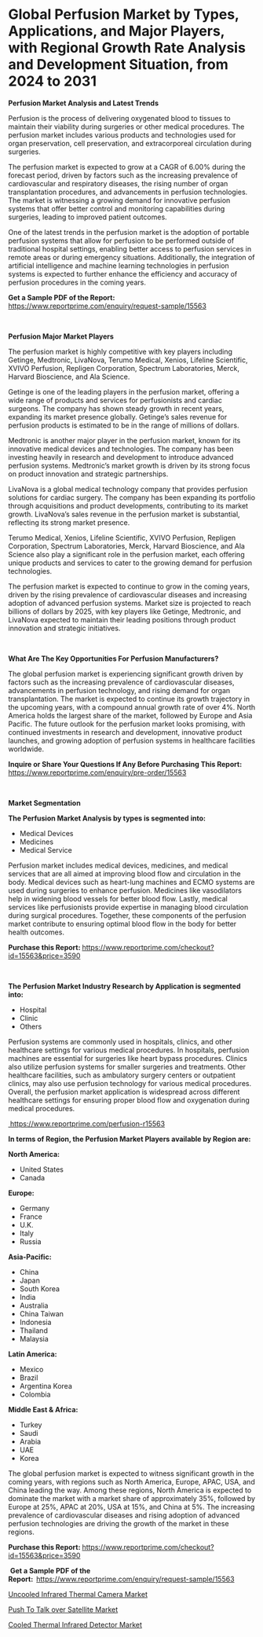 <p><h1>Global Perfusion Market by Types, Applications, and Major Players, with Regional Growth Rate Analysis and Development Situation, from 2024 to 2031</h1></p><p><strong>Perfusion Market Analysis and Latest Trends</strong></p>
<p><p>Perfusion is the process of delivering oxygenated blood to tissues to maintain their viability during surgeries or other medical procedures. The perfusion market includes various products and technologies used for organ preservation, cell preservation, and extracorporeal circulation during surgeries.</p><p>The perfusion market is expected to grow at a CAGR of 6.00% during the forecast period, driven by factors such as the increasing prevalence of cardiovascular and respiratory diseases, the rising number of organ transplantation procedures, and advancements in perfusion technologies. The market is witnessing a growing demand for innovative perfusion systems that offer better control and monitoring capabilities during surgeries, leading to improved patient outcomes.</p><p>One of the latest trends in the perfusion market is the adoption of portable perfusion systems that allow for perfusion to be performed outside of traditional hospital settings, enabling better access to perfusion services in remote areas or during emergency situations. Additionally, the integration of artificial intelligence and machine learning technologies in perfusion systems is expected to further enhance the efficiency and accuracy of perfusion procedures in the coming years.</p></p>
<p><strong>Get a Sample PDF of the Report:&nbsp;</strong> <a href="https://www.reportprime.com/enquiry/request-sample/15563">https://www.reportprime.com/enquiry/request-sample/15563</a></p>
<p>&nbsp;</p>
<p><strong>Perfusion Major Market Players</strong></p>
<p><p>The perfusion market is highly competitive with key players including Getinge, Medtronic, LivaNova, Terumo Medical, Xenios, Lifeline Scientific, XVIVO Perfusion, Repligen Corporation, Spectrum Laboratories, Merck, Harvard Bioscience, and Ala Science. </p><p>Getinge is one of the leading players in the perfusion market, offering a wide range of products and services for perfusionists and cardiac surgeons. The company has shown steady growth in recent years, expanding its market presence globally. Getinge’s sales revenue for perfusion products is estimated to be in the range of millions of dollars.</p><p>Medtronic is another major player in the perfusion market, known for its innovative medical devices and technologies. The company has been investing heavily in research and development to introduce advanced perfusion systems. Medtronic’s market growth is driven by its strong focus on product innovation and strategic partnerships.</p><p>LivaNova is a global medical technology company that provides perfusion solutions for cardiac surgery. The company has been expanding its portfolio through acquisitions and product developments, contributing to its market growth. LivaNova’s sales revenue in the perfusion market is substantial, reflecting its strong market presence.</p><p>Terumo Medical, Xenios, Lifeline Scientific, XVIVO Perfusion, Repligen Corporation, Spectrum Laboratories, Merck, Harvard Bioscience, and Ala Science also play a significant role in the perfusion market, each offering unique products and services to cater to the growing demand for perfusion technologies.</p><p>The perfusion market is expected to continue to grow in the coming years, driven by the rising prevalence of cardiovascular diseases and increasing adoption of advanced perfusion systems. Market size is projected to reach billions of dollars by 2025, with key players like Getinge, Medtronic, and LivaNova expected to maintain their leading positions through product innovation and strategic initiatives.</p></p>
<p>&nbsp;</p>
<p><strong>What Are The Key Opportunities For Perfusion Manufacturers?</strong></p>
<p><p>The global perfusion market is experiencing significant growth driven by factors such as the increasing prevalence of cardiovascular diseases, advancements in perfusion technology, and rising demand for organ transplantation. The market is expected to continue its growth trajectory in the upcoming years, with a compound annual growth rate of over 4%. North America holds the largest share of the market, followed by Europe and Asia Pacific. The future outlook for the perfusion market looks promising, with continued investments in research and development, innovative product launches, and growing adoption of perfusion systems in healthcare facilities worldwide.</p></p>
<p><strong>Inquire or Share Your Questions If Any Before Purchasing This Report:</strong> <a href="https://www.reportprime.com/enquiry/pre-order/15563">https://www.reportprime.com/enquiry/pre-order/15563</a></p>
<p>&nbsp;</p>
<p><strong>Market Segmentation</strong></p>
<p><strong>The Perfusion Market Analysis by types is segmented into:</strong></p>
<p><ul><li>Medical Devices</li><li>Medicines</li><li>Medical Service</li></ul></p>
<p><p>Perfusion market includes medical devices, medicines, and medical services that are all aimed at improving blood flow and circulation in the body. Medical devices such as heart-lung machines and ECMO systems are used during surgeries to enhance perfusion. Medicines like vasodilators help in widening blood vessels for better blood flow. Lastly, medical services like perfusionists provide expertise in managing blood circulation during surgical procedures. Together, these components of the perfusion market contribute to ensuring optimal blood flow in the body for better health outcomes.</p></p>
<p><strong>Purchase this Report:&nbsp;</strong><a href="https://www.reportprime.com/checkout?id=15563&price=3590">https://www.reportprime.com/checkout?id=15563&price=3590</a></p>
<p>&nbsp;</p>
<p><strong>The Perfusion Market Industry Research by Application is segmented into:</strong></p>
<p><ul><li>Hospital</li><li>Clinic</li><li>Others</li></ul></p>
<p><p>Perfusion systems are commonly used in hospitals, clinics, and other healthcare settings for various medical procedures. In hospitals, perfusion machines are essential for surgeries like heart bypass procedures. Clinics also utilize perfusion systems for smaller surgeries and treatments. Other healthcare facilities, such as ambulatory surgery centers or outpatient clinics, may also use perfusion technology for various medical procedures. Overall, the perfusion market application is widespread across different healthcare settings for ensuring proper blood flow and oxygenation during medical procedures.</p></p>
<p><a href="https://www.reportprime.com/perfusion-r15563">&nbsp;https://www.reportprime.com/perfusion-r15563</a></p>
<p><strong>In terms of Region, the Perfusion Market Players available by Region are:</strong></p>
<p>
    <p> <strong> North America: </strong>
        <ul>
            <li>United States</li>
            <li>Canada</li>
        </ul>
        </p> 
    <p> <strong> Europe: </strong>
        <ul>
            <li>Germany</li>
            <li>France</li>
            <li>U.K.</li>
            <li>Italy</li>
            <li>Russia</li>
        </ul>
        </p> 
    <p> <strong> Asia-Pacific: </strong>
        <ul>
            <li>China</li>
            <li>Japan</li>
            <li>South Korea</li>
            <li>India</li>
            <li>Australia</li>
            <li>China Taiwan</li>
            <li>Indonesia</li>
            <li>Thailand</li>
            <li>Malaysia</li>
        </ul>
        </p> 
    <p> <strong> Latin America: </strong>
        <ul>
            <li>Mexico</li>
            <li>Brazil</li>
            <li>Argentina Korea</li>
            <li>Colombia</li>
        </ul>
        </p> 
    <p> <strong> Middle East & Africa: </strong>
        <ul>
            <li>Turkey</li>
            <li>Saudi</li>
            <li>Arabia</li>
            <li>UAE</li>
            <li>Korea</li>
        </ul>
    </p>
    </p>
<p><p>The global perfusion market is expected to witness significant growth in the coming years, with regions such as North America, Europe, APAC, USA, and China leading the way. Among these regions, North America is expected to dominate the market with a market share of approximately 35%, followed by Europe at 25%, APAC at 20%, USA at 15%, and China at 5%. The increasing prevalence of cardiovascular diseases and rising adoption of advanced perfusion technologies are driving the growth of the market in these regions.</p></p>
<p><strong>Purchase this Report: </strong><a href="https://www.reportprime.com/checkout?id=15563&price=3590">https://www.reportprime.com/checkout?id=15563&price=3590</a></p>
<p>&nbsp;<strong>Get a Sample PDF of the Report:&nbsp;&nbsp;</strong><a href="https://www.reportprime.com/enquiry/request-sample/15563">https://www.reportprime.com/enquiry/request-sample/15563</a></p>
<p><strong></strong></p>
<p><p><a href="https://shimmer-gardenia-37a.notion.site/Uncooled-Infrared-Thermal-Camera-Market-Size-Reveals-the-Best-Marketing-Channels-In-Global-Industry-8e9efede2ac44eaa919e6fc9f1381ecc">Uncooled Infrared Thermal Camera Market</a></p><p><a href="https://cute-banjo-8ca.notion.site/Push-To-Talk-over-Satellite-Market-Size-Market-Outlook-and-Market-Forecast-2024-to-2031-3258793d30f94439911bc259a20d619c">Push To Talk over Satellite Market</a></p><p><a href="https://meowing-lemming-dd3.notion.site/Cooled-Thermal-Infrared-Detector-Market-Report-Reveals-the-Latest-Trends-And-Growth-Opportunities-of-16229b64ba574fa8aea2aaaf61150a90">Cooled Thermal Infrared Detector Market</a></p></p>